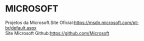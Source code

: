 # MICROSOFT
Projetos da Microsoft.Site Oficial:https://msdn.microsoft.com/pt-br/default.aspx
<br>
Site Microsoft Github:https://github.com/Microsoft

